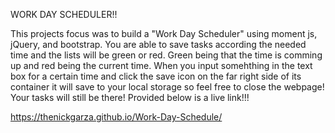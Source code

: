 WORK DAY SCHEDULER!!

This projects focus was to build a "Work Day Scheduler" using moment js, jQuery, and bootstrap. You are able to save tasks according the needed time and the lists will be green or red. Green being that the time is comming up and red being the current time. When you input somehthing in the text box for a certain time and click the save icon on the far right side of its container it will save to your local storage so feel free to close the webpage! Your tasks will still be there! Provided below is a live link!!!


https://thenickgarza.github.io/Work-Day-Schedule/